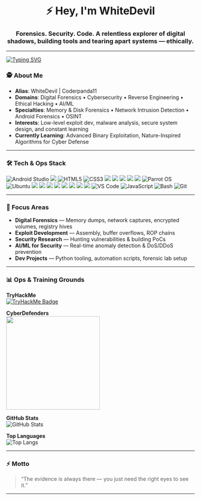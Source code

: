 <h1 align="center">⚡ Hey, I'm WhiteDevil</h1>
<h3 align="center">
Forensics. Security. Code.  
A relentless explorer of digital shadows, building tools and tearing apart systems — ethically.
</h3>

---
[![Typing SVG](https://readme-typing-svg.herokuapp.com?color=%2300FF00&center=true&vCenter=true&width=900&lines=Digital+Forensics+Practioner;Cybersecurity+Researcher;Reverse+Engineer;AI+for+Cyber+Defense;Always+Learning%2C+Always+Hunting;ALWAYS+LOOKING)](https://git.io/typing-svg)



### 🕵️ About Me
- **Alias**: WhiteDevil | Coderpanda11  
- **Domains**: Digital Forensics • Cybersecurity • Reverse Engineering • Ethical Hacking • AI/ML  
- **Specialties**: Memory & Disk Forensics • Network Intrusion Detection • Android Forensics • OSINT  
- **Interests**: Low-level exploit dev, malware analysis, secure system design, and constant learning 
- **Currently Learning**: Advanced Binary Exploitation, Nature-Inspired Algorithms for Cyber Defense

---

### 🛠 Tech & Ops Stack
<p>
  <img src="https://img.shields.io/badge/Android_Studio-7CFC00?style=for-the-badge&logo=androidstudio&color=000000" alt="Android Studio"/>
  <img src="https://img.shields.io/badge/Python-3776AB?logo=python&logoColor=white&style=for-the-badge" />
  <img src="https://img.shields.io/badge/HTML5-5D4B6C?style=for-the-badge&logo=html5&color=000000" alt="HTML5" />
  <img src="https://img.shields.io/badge/CSS3-2965F1?style=for-the-badge&logo=css3&color=000000" alt="CSS3" /> 
  <img src="https://img.shields.io/badge/C%2B%2B-00599C?logo=cplusplus&logoColor=white&style=for-the-badge" />
  <img src="https://img.shields.io/badge/Java-007396?logo=java&logoColor=white&style=for-the-badge" />
  <img src="https://img.shields.io/badge/Linux-FCC624?logo=linux&logoColor=black&style=for-the-badge" />
  <img src="https://img.shields.io/badge/Kali_Linux-557C94?logo=kali-linux&logoColor=white&style=for-the-badge" />
  <img src="https://img.shields.io/badge/Parrot_OS-2E8E8F?logo=parrot&logoColor=white&style=for-the-badge" />
  <img src="https://img.shields.io/badge/Parrot_OS-2E8E8F?style=for-the-badge&logo=parrot&color=000000" alt="Parrot OS" /> 
  <img src="https://img.shields.io/badge/Ubuntu-E95420?style=for-the-badge&logo=ubuntu&color=000000" alt="Ubuntu" />
  <img src="https://img.shields.io/badge/Burp_Suite-FF6633?logo=burp-suite&logoColor=white&style=for-the-badge" />
  <img src="https://img.shields.io/badge/Metasploit-008C8C?logo=metasploit&logoColor=white&style=for-the-badge" />
  <img src="https://img.shields.io/badge/Wireshark-1679A7?logo=wireshark&logoColor=white&style=for-the-badge" />
  <img src="https://img.shields.io/badge/Autopsy-0A84FF?style=for-the-badge" />
  <img src="https://img.shields.io/badge/FTK_Imager-9933CC?style=for-the-badge" />
  <img src="https://img.shields.io/badge/Docker-2496ED?logo=docker&logoColor=white&style=for-the-badge" />
  <img src="https://img.shields.io/badge/MongoDB-47A248?logo=mongodb&logoColor=white&style=for-the-badge" />
  <img src="https://img.shields.io/badge/AWS-232F3E?logo=amazon-aws&logoColor=white&style=for-the-badge" />
  <img src="https://img.shields.io/badge/VS_Code-007ACC?style=for-the-badge&logo=visual-studio-code&color=000000" alt="VS Code" />
  <img src="https://img.shields.io/badge/JavaScript-F7DF1E?style=for-the-badge&logo=javascript&color=000000" alt="JavaScript" />
  <img src="https://img.shields.io/badge/Bash-4EAA25?style=for-the-badge&logo=gnu-bash&color=000000" alt="Bash" />
  <img src="https://img.shields.io/badge/Git-F05032?style=for-the-badge&logo=git&color=000000" alt="Git" />

</p>

---

### 🧠 Focus Areas
- **Digital Forensics** — Memory dumps, network captures, encrypted volumes, registry hives  
- **Exploit Development** — Assembly, buffer overflows, ROP chains  
- **Security Research** — Hunting vulnerabilities & building PoCs  
- **AI/ML for Security** — Real-time anomaly detection & DoS/DDoS prevention  
- **Dev Projects** — Python tooling, automation scripts, forensic lab setup

---

### 📊 Ops & Training Grounds
**TryHackMe**  
[![TryHackMe Badge](https://tryhackme-badges.s3.amazonaws.com/coderpanda11.png?updated=20250909)](https://tryhackme.com/p/coderpanda11)  

**CyberDefenders**  
<img src="https://cyberdefenders-storage.s3.me-central-1.amazonaws.com/profile-badges/Coderpanda11.png" width="250" />  

**GitHub Stats**  
![GitHub Stats](https://github-readme-stats.vercel.app/api?username=coderpanda11&show_icons=true&theme=tokyonight)  

**Top Languages**  
![Top Langs](https://github-readme-stats.vercel.app/api/top-langs/?username=coderpanda11&layout=compact&theme=tokyonight)

---

### ⚡ Motto
> “The evidence is always there — you just need the right eyes to see it.”

---
